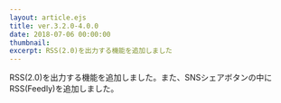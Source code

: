```yaml
---
layout: article.ejs
title: ver.3.2.0-4.0.0
date: 2018-07-06 00:00:00
thumbnail: 
excerpt: RSS(2.0)を出力する機能を追加しました
---
```


RSS(2.0)を出力する機能を追加しました。また、SNSシェアボタンの中にRSS(Feedly)を追加しました。
